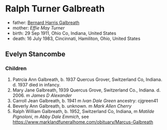 # Ralph Turner Galbreath

- father: [Bernard Harris Galbreath](galbreath-bernard-harris-1889.md)
- mother: *Effie May Turner*
- birth: 29 Sep 1911, Ohio Co, Indiana, United States
- death: 16 July 1983, Cincinnati, Hamiliton, Ohio, United States

## Evelyn Stancombe

### Children

1. Patrcia Ann Galbreath, b. 1937 Quercus Grover, Switzerland Co, Indiana. d. 1937  died in infancy.
2. Mary Jane Galbreath, 1939  Quercus Grove, Switzerland Co., Indiana. d. 2006. m *James D Alexander*
3. Carroll Jean Galbreath, b. 1941 m *Ivan Dale Green*    ancestry: cjgreen41
4. Beverly Ann Galbreath, b. unknown. m *Mark Allen Cherry*
5. Ralph William Galbreath, b. 1952, Switzerland Co, Indiana, m *Matilde Pignoloni*,  m *Abby Dale Emmich*, see https://www.marklandfuneralhome.com/obituary/Marcus-Galbreath
